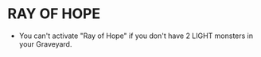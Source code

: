 
# RAY OF HOPE

*   You can't activate "Ray of Hope" if you don't have 2 LIGHT monsters in your Graveyard.

  